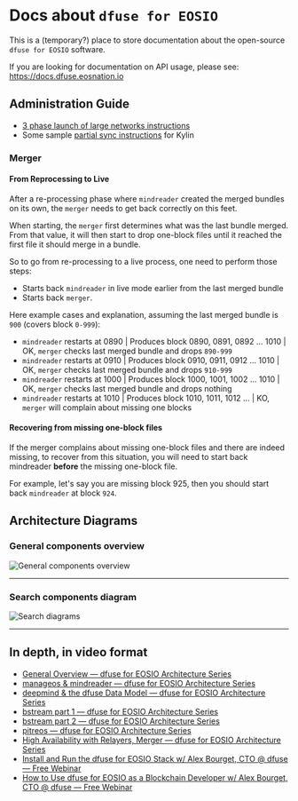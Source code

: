 # Docs about `dfuse for EOSIO`

This is a (temporary?) place to store documentation about the
open-source `dfuse for EOSIO` software.

If you are looking for documentation on API usage, please see:
https://docs.dfuse.eosnation.io


## Administration Guide

* [3 phase launch of large networks instructions](https://github.com/dfuse-io/dfuse-eosio/issues/26)
* Some sample [partial sync instructions](../PARTIAL_SYNC.md) for Kylin



### Merger

#### From Reprocessing to Live

After a re-processing phase where `mindreader` created the merged bundles on its own, the `merger` needs to
get back correctly on this feet.

When starting, the `merger` first determines what was the last bundle merged. From that value, it will then
start to drop one-block files until it reached the first file it should merge in a bundle.

So to go from re-processing to a live process, one need to perform those steps:

- Starts back `mindreader` in live mode earlier from the last merged bundle
- Starts back `merger`.

Here example cases and explanation, assuming the last merged bundle is `900` (covers block `0-999`):

- `mindreader` restarts at 0890 | Produces block 0890, 0891, 0892 ... 1010 | OK, `merger` checks last merged bundle and drops `890-999`
- `mindreader` restarts at 0910 | Produces block 0910, 0911, 0912 ... 1010 | OK, `merger` checks last merged bundle and drops `910-999`
- `mindreader` restarts at 1000 | Produces block 1000, 1001, 1002 ... 1010 | OK, `merger` checks last merged bundle and drops nothing
- `mindreader` restarts at 1010 | Produces block 1010, 1011, 1012 ...      | KO, `merger` will complain about missing one blocks

#### Recovering from missing one-block files

If the merger complains about missing one-block files and there are indeed missing, to recover from
this situation, you will need to start back mindreader **before** the missing one-block file.

For example, let's say you are missing block 925, then you should start back `mindreader` at block
`924`.

## Architecture Diagrams

### General components overview

![General components overview](general_architecture.png)

---

### Search components diagram

![Search diagrams](search.png)

---

## In depth, in video format

* [General Overview — dfuse for EOSIO Architecture Series](https://www.youtube.com/watch?v=q3Mi1S4nvcU)
* [manageos & mindreader — dfuse for EOSIO Architecture Series](https://www.youtube.com/watch?v=uR1cB5QpvcY)
* [deepmind & the dfuse Data Model — dfuse for EOSIO Architecture Series](https://www.youtube.com/watch?v=BMcSmqvNU1Q)
* [bstream part 1 — dfuse for EOSIO Architecture Series](https://www.youtube.com/watch?v=LX7_Q7b5pyc)
* [bstream part 2 — dfuse for EOSIO Architecture Series](https://www.youtube.com/watch?v=3HK95ng51ZM)
* [pitreos — dfuse for EOSIO Architecture Series](https://www.youtube.com/watch?v=9oPa8OqZdWE)
* [High Availability with Relayers, Merger — dfuse for EOSIO Architecture Series](https://www.youtube.com/watch?v=yG-lxgp7g10)
* [Install and Run the dfuse for EOSIO Stack w/ Alex Bourget, CTO @ dfuse — Free Webinar](https://www.youtube.com/watch?v=1AH2wMESu2Y)
* [How to Use dfuse for EOSIO as a Blockchain Developer w/ Alex Bourget, CTO @ dfuse — Free Webinar](https://www.youtube.com/watch?v=bFi6H5iO8ww)
